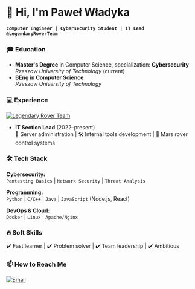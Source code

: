 # 👋 Hi, I'm Paweł Władyka 

**`Computer Engineer | Cybersecurity Student | IT Lead @LegendaryRoverTeam`**  

### 🎓 Education  
- **Master's Degree** in Computer Science, specialization: **Cybersecurity**  
  *Rzeszow University of Technology* (current)  
- **BEng in Computer Science**  
  *Rzeszow University of Technology*  

### 💻 Experience  
<p align="left">
  <a href="https://legendary.prz.edu.pl">
    <img src="https://img.shields.io/badge/-Legendary%20Rover%20Team-000000?style=flat&logo=github" alt="Legendary Rover Team">
  </a>
</p>

- **IT Section Lead** (2022–present)  
  🔧 Server administration | 🛠️ Internal tools development | 🤖 Mars rover control systems  

### 🛠️ Tech Stack  
**Cybersecurity:**  
`Pentesting Basics` | `Network Security` | `Threat Analysis`  

**Programming:**  
`Python` | `C/C++` | `Java` | `JavaScript` (Node.js, React)  

**DevOps & Cloud:**  
`Docker` | `Linux` | `Apache/Nginx` 

### 🔥 Soft Skills  
✔️ Fast learner | ✔️ Problem solver | ✔️ Team leadership | ✔️ Ambitious  

### 📫 How to Reach Me  
<p align="left">
  <a href="mailto:wladykapa@gmail.com">
    <img src="https://img.shields.io/badge/-Email-D14836?style=flat&logo=gmail&logoColor=white" alt="Email">
  </a>
</p>
